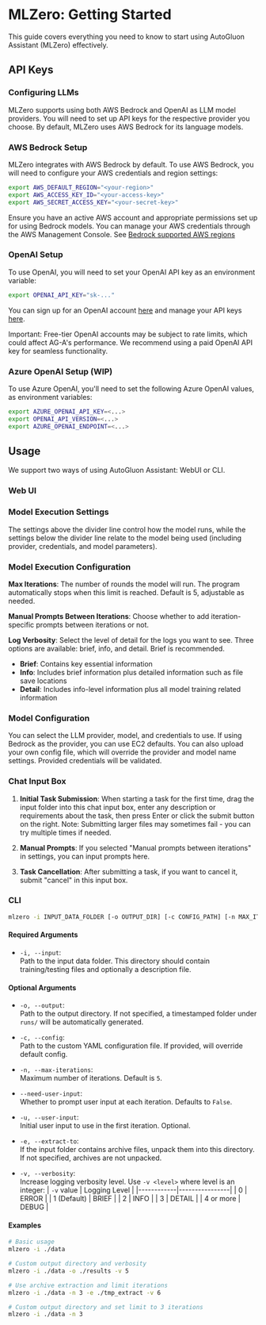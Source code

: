 # MLZero: Getting Started

This guide covers everything you need to know to start using AutoGluon Assistant (MLZero) effectively.

## API Keys

### Configuring LLMs
MLZero supports using both AWS Bedrock and OpenAI as LLM model providers. You will need to set up API keys for the respective provider you choose. By default, MLZero uses AWS Bedrock for its language models.

### AWS Bedrock Setup
MLZero integrates with AWS Bedrock by default. To use AWS Bedrock, you will need to configure your AWS credentials and region settings:

```bash
export AWS_DEFAULT_REGION="<your-region>"
export AWS_ACCESS_KEY_ID="<your-access-key>"
export AWS_SECRET_ACCESS_KEY="<your-secret-key>"
```

Ensure you have an active AWS account and appropriate permissions set up for using Bedrock models. You can manage your AWS credentials through the AWS Management Console. See [Bedrock supported AWS regions](https://docs.aws.amazon.com/bedrock/latest/userguide/models-regions.html)

### OpenAI Setup
To use OpenAI, you will need to set your OpenAI API key as an environment variable:

```bash
export OPENAI_API_KEY="sk-..."
```

You can sign up for an OpenAI account [here](https://platform.openai.com/) and manage your API keys [here](https://platform.openai.com/account/api-keys).

Important: Free-tier OpenAI accounts may be subject to rate limits, which could affect AG-A's performance. We recommend using a paid OpenAI API key for seamless functionality.

### Azure OpenAI Setup (WIP)
To use Azure OpenAI, you'll need to set the following Azure OpenAI values, as environment variables:
```bash
export AZURE_OPENAI_API_KEY=<...>
export OPENAI_API_VERSION=<...>
export AZURE_OPENAI_ENDPOINT=<...>
```

## Usage

We support two ways of using AutoGluon Assistant: WebUI or CLI.

### Web UI

### Model Execution Settings

The settings above the divider line control how the model runs, while the settings below the divider line relate to the model being used (including provider, credentials, and model parameters).

### Model Execution Configuration

**Max Iterations**: The number of rounds the model will run. The program automatically stops when this limit is reached. Default is 5, adjustable as needed.

**Manual Prompts Between Iterations**: Choose whether to add iteration-specific prompts between iterations or not.

**Log Verbosity**: Select the level of detail for the logs you want to see. Three options are available: brief, info, and detail. Brief is recommended.
- **Brief**: Contains key essential information
- **Info**: Includes brief information plus detailed information such as file save locations
- **Detail**: Includes info-level information plus all model training related information

### Model Configuration

You can select the LLM provider, model, and credentials to use. If using Bedrock as the provider, you can use EC2 defaults. You can also upload your own config file, which will override the provider and model name settings. Provided credentials will be validated.

### Chat Input Box

1. **Initial Task Submission**: When starting a task for the first time, drag the input folder into this chat input box, enter any description or requirements about the task, then press Enter or click the submit button on the right. Note: Submitting larger files may sometimes fail - you can try multiple times if needed.

2. **Manual Prompts**: If you selected "Manual prompts between iterations" in settings, you can input prompts here.

3. **Task Cancellation**: After submitting a task, if you want to cancel it, submit "cancel" in this input box.

### CLI

```bash
mlzero -i INPUT_DATA_FOLDER [-o OUTPUT_DIR] [-c CONFIG_PATH] [-n MAX_ITERATIONS] [--need-user-input] [-u INITIAL_USER_INPUT] [-e EXTRACT_TO] [-v VERBOSITY_LEVEL]
```

#### Required Arguments

- `-i, --input`:  
  Path to the input data folder. This directory should contain training/testing files and optionally a description file.

#### Optional Arguments

- `-o, --output`:  
  Path to the output directory. If not specified, a timestamped folder under `runs/` will be automatically generated.

- `-c, --config`:  
  Path to the custom YAML configuration file. If provided, will override default config.

- `-n, --max-iterations`:  
  Maximum number of iterations. Default is `5`.

- `--need-user-input`:  
  Whether to prompt user input at each iteration. Defaults to `False`.

- `-u, --user-input`:  
  Initial user input to use in the first iteration. Optional.

- `-e, --extract-to`:  
  If the input folder contains archive files, unpack them into this directory. If not specified, archives are not unpacked.

- `-v, --verbosity`:  
  Increase logging verbosity level. Use `-v <level>` where level is an integer:
  | `-v` value | Logging Level |
  |------------|----------------|
  | 0 | ERROR |
  | 1 (Default) | BRIEF |
  | 2 | INFO |
  | 3 | DETAIL |
  | 4 or more | DEBUG |

#### Examples

```bash
# Basic usage
mlzero -i ./data

# Custom output directory and verbosity
mlzero -i ./data -o ./results -v 5

# Use archive extraction and limit iterations
mlzero -i ./data -n 3 -e ./tmp_extract -v 6

# Custom output directory and set limit to 3 iterations
mlzero -i ./data -n 3
```

